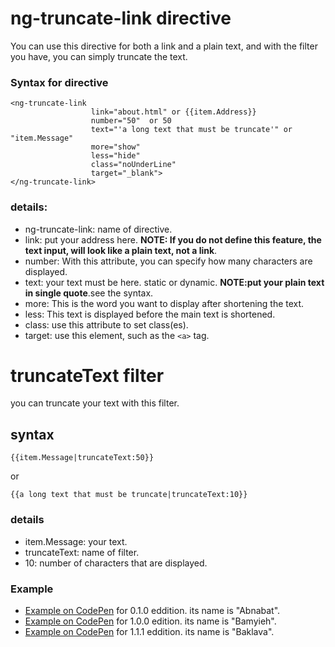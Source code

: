 # ng-truncate-link directive 
You can use this directive for both a link and a plain text, and with the filter you have, you can simply truncate the text.

### Syntax for directive
``` 
<ng-truncate-link  
                  link="about.html" or {{item.Address}} 
                  number="50"  or 50
                  text="'a long text that must be truncate'" or "item.Message" 
                  more="show"  
                  less="hide"  
                  class="noUnderLine" 
                  target="_blank"> 
</ng-truncate-link> 
``` 
### details: 
- ng-truncate-link: name of directive. 
- link: put your address here. **NOTE: If you do not define this feature, the text input, will look like a plain text, not a link**. 
- number: With this attribute, you can specify how many characters are displayed. 
- text: your text must be here. static or dynamic. **NOTE:put your plain text in single quote**.see the syntax.
- more: This is the word you want to display after shortening the text. 
- less: This text is displayed before the main text is shortened. 
- class: use this attribute to set class(es). 
- target: use this element, such as the `<a>` tag. 
 
# truncateText filter 
you can truncate your text with this filter. 
## syntax 
``` 
{{item.Message|truncateText:50}} 
``` 
 or  
 ``` 
 {{a long text that must be truncate|truncateText:10}} 
 ``` 
### details 
- item.Message: your text. 
- truncateText: name of filter. 
- 10: number of characters that are displayed. 
 
### Example 
- [Example on CodePen](https://codepen.io/fardin_esmi/project/full/ANqrzY/) for 0.1.0 eddition. its name is "Abnabat".
- [Example on CodePen](https://codepen.io/fardin_esmi/full/wpQmxQ/) for 1.0.0 edition. its name is "Bamyieh".
- [Example on CodePen]() for 1.1.1 eddition. its name is "Baklava".

 

